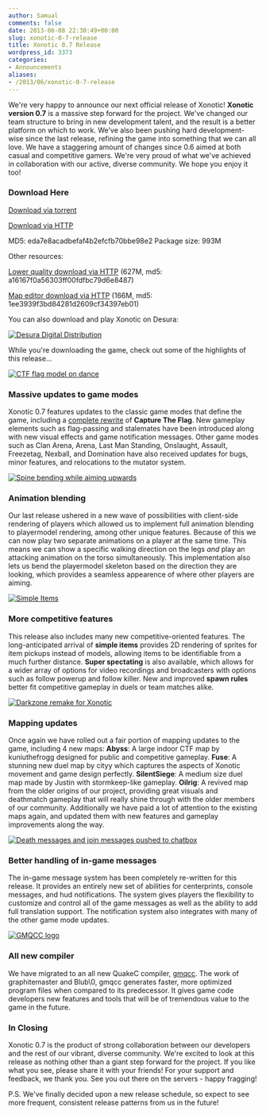```yaml
---
author: Samual
comments: false
date: 2013-06-08 22:30:49+00:00
slug: xonotic-0-7-release
title: Xonotic 0.7 Release
wordpress_id: 3373
categories:
- Announcements
aliases:
- /2013/06/xonotic-0-7-release
---
```


We're very happy to announce our next official release of Xonotic! **Xonotic version 0.7** is a massive step forward for the project. We've changed our team structure to bring in new development talent, and the result is a better platform on which to work. We've also been pushing hard development-wise since the last release, refining the game into something that we can all love. We have a staggering amount of changes since 0.6 aimed at both casual and competitive gamers. We're very proud of what we've achieved in collaboration with our active, diverse community. We hope you enjoy it too!

### Download Here

[Download via torrent](http://dl.xonotic.org/xonotic-0.7.0.zip.torrent)

[Download via HTTP](http://dl.xonotic.org/xonotic-0.7.0.zip)

MD5: eda7e8acadbefaf4b2efcfb70bbe98e2
Package size: 993M

Other resources:

[Lower quality download via HTTP](http://dl.xonotic.org/xonotic-0.7.0-low.zip) (627M, md5: a16167f0a56303ff00fdfbc79d6e8487)

[Map editor download via HTTP](http://dl.xonotic.org/xonotic-0.7.0-mappingsupport.zip) (166M, md5: 1ee3939f3bd84281d2609cf34397eb01)

You can also download and play Xonotic on Desura:

[![Desura Digital Distribution](http://button.desura.com/play/outline/games/12648.png)](http://www.desura.com/games/xonotic)

While you're downloading the game, check out some of the highlights of this release...

[![CTF flag model on dance](/m/uploads/2013/06/xonotic20130607214802-00-200x200.jpg)](/m/uploads/2013/06/xonotic20130607214802-00.jpg)

### Massive updates to game modes

Xonotic 0.7 features updates to the classic game modes that define the game, including a [complete rewrite](http://forums.xonotic.org/showthread.php?tid=3491) of **Capture The Flag**. New gameplay elements such as flag-passing and stalemates have been introduced along with new visual effects and game notification messages. Other game modes such as Clan Arena, Arena, Last Man Standing, Onslaught, Assault, Freezetag, Nexball, and Domination have also received updates for bugs, minor features, and relocations to the mutator system.

[![Spine bending while aiming upwards](/m/uploads/2013/06/xonotic20130607220340-00-200x200.jpg)](/m/uploads/2013/06/xonotic20130607220340-00.jpg)

### Animation blending

Our last release ushered in a new wave of possibilities with client-side rendering of players which allowed us to implement full animation blending to playermodel rendering, among other unique features. Because of this we can now play two separate animations on a player at the same time. This means we can show a specific walking direction on the legs _and_ play an attacking animation on the torso simultaneously. This implementation also lets us bend the playermodel skeleton based on the direction they are looking, which provides a seamless appearence of where other players are aiming.

[![Simple Items](/m/uploads/2013/06/simpleitems.jpg)](/m/uploads/2013/06/xonotic20130607215456-00.jpg)

### More competitive features

This release also includes many new competitive-oriented features. The long-anticipated arrival of **simple items** provides 2D rendering of sprites for item pickups instead of models, allowing items to be identifiable from a much further distance. **Super spectating** is also available, which allows for a wider array of options for video recordings and broadcasters with options such as follow powerup and follow killer. New and improved **spawn rules** better fit competitive gameplay in duels or team matches alike.

[![Darkzone remake for Xonotic](/m/uploads/2013/06/newmaps-200x200.jpg)](/m/uploads/2013/06/newmaps.jpg)

### Mapping updates

Once again we have rolled out a fair portion of mapping updates to the game, including 4 new maps: **Abyss**: A large indoor CTF map by kuniuthefrogg designed for public and competitive gameplay. **Fuse**: A stunning new duel map by cityy which captures the aspects of Xonotic movement and game design perfectly. **SilentSiege**: A medium size duel map made by Justin with stormkeep-like gameplay. **Oilrig**: A revived map from the older origins of our project, providing great visuals and deathmatch gameplay that will really shine through with the older members of our community. Additionally we have paid a lot of attention to the existing maps again, and updated them with new features and gameplay improvements along the way.

[![Death messages and join messages pushed to chatbox](/m/uploads/2013/06/chatbox.jpg)](/m/uploads/2013/06/chatbox.jpg)

### Better handling of in-game messages

The in-game message system has been completely re-written for this release. It provides an entirely new set of abilities for centerprints, console messages, and hud notifications. The system gives players the flexibility to customize and control all of the game messages as well as the ability to add full translation support. The notification system also integrates with many of the other game mode updates.

[![GMQCC logo](/m/uploads/2013/06/gmqcc-logo-200x200.jpg)](/m/uploads/2013/06/gmqcc-logo.jpg)

### All new compiler

We have migrated to an all new QuakeC compiler, [gmqcc](https://github.com/graphitemaster/gmqcc). The work of graphitemaster and Blub\0, gmqcc generates faster, more optimized program files when compared to its predecessor. It gives game code developers new features and tools that will be of tremendous value to the game in the future.

### **In Closing**

Xonotic 0.7 is the product of strong collaboration between our developers and the rest of our vibrant, diverse community. We're excited to look at this release as nothing other than a giant step forward for the project. If you like what you see, please share it with your friends! For your support and feedback, we thank you. See you out there on the servers - happy fragging!

P.S. We've finally decided upon a new release schedule, so expect to see more frequent, consistent release patterns from us in the future!
